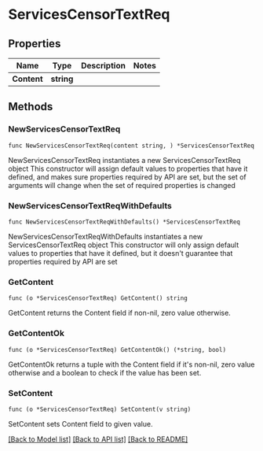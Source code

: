 # ServicesCensorTextReq

## Properties

Name | Type | Description | Notes
------------ | ------------- | ------------- | -------------
**Content** | **string** |  | 

## Methods

### NewServicesCensorTextReq

`func NewServicesCensorTextReq(content string, ) *ServicesCensorTextReq`

NewServicesCensorTextReq instantiates a new ServicesCensorTextReq object
This constructor will assign default values to properties that have it defined,
and makes sure properties required by API are set, but the set of arguments
will change when the set of required properties is changed

### NewServicesCensorTextReqWithDefaults

`func NewServicesCensorTextReqWithDefaults() *ServicesCensorTextReq`

NewServicesCensorTextReqWithDefaults instantiates a new ServicesCensorTextReq object
This constructor will only assign default values to properties that have it defined,
but it doesn't guarantee that properties required by API are set

### GetContent

`func (o *ServicesCensorTextReq) GetContent() string`

GetContent returns the Content field if non-nil, zero value otherwise.

### GetContentOk

`func (o *ServicesCensorTextReq) GetContentOk() (*string, bool)`

GetContentOk returns a tuple with the Content field if it's non-nil, zero value otherwise
and a boolean to check if the value has been set.

### SetContent

`func (o *ServicesCensorTextReq) SetContent(v string)`

SetContent sets Content field to given value.



[[Back to Model list]](../README.md#documentation-for-models) [[Back to API list]](../README.md#documentation-for-api-endpoints) [[Back to README]](../README.md)


